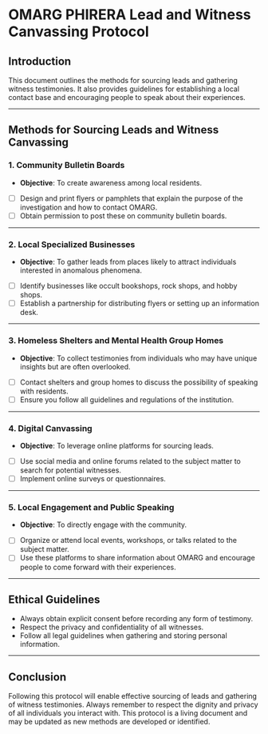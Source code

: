 # OMARG PHIRERA Lead and Witness Canvassing Protocol

## Introduction
This document outlines the methods for sourcing leads and gathering witness testimonies. It also provides guidelines for establishing a local contact base and encouraging people to speak about their experiences.

---

## Methods for Sourcing Leads and Witness Canvassing

### 1. Community Bulletin Boards

- **Objective**: To create awareness among local residents.
- [ ] Design and print flyers or pamphlets that explain the purpose of the investigation and how to contact OMARG.
- [ ] Obtain permission to post these on community bulletin boards.

---

### 2. Local Specialized Businesses

- **Objective**: To gather leads from places likely to attract individuals interested in anomalous phenomena.
- [ ] Identify businesses like occult bookshops, rock shops, and hobby shops.
- [ ] Establish a partnership for distributing flyers or setting up an information desk.

---

### 3. Homeless Shelters and Mental Health Group Homes

- **Objective**: To collect testimonies from individuals who may have unique insights but are often overlooked.
- [ ] Contact shelters and group homes to discuss the possibility of speaking with residents.
- [ ] Ensure you follow all guidelines and regulations of the institution.

---

### 4. Digital Canvassing

- **Objective**: To leverage online platforms for sourcing leads.
- [ ] Use social media and online forums related to the subject matter to search for potential witnesses.
- [ ] Implement online surveys or questionnaires.

---

### 5. Local Engagement and Public Speaking

- **Objective**: To directly engage with the community.
- [ ] Organize or attend local events, workshops, or talks related to the subject matter.
- [ ] Use these platforms to share information about OMARG and encourage people to come forward with their experiences.

---

## Ethical Guidelines

- Always obtain explicit consent before recording any form of testimony.
- Respect the privacy and confidentiality of all witnesses.
- Follow all legal guidelines when gathering and storing personal information.

---

## Conclusion
Following this protocol will enable effective sourcing of leads and gathering of witness testimonies. Always remember to respect the dignity and privacy of all individuals you interact with. This protocol is a living document and may be updated as new methods are developed or identified.

